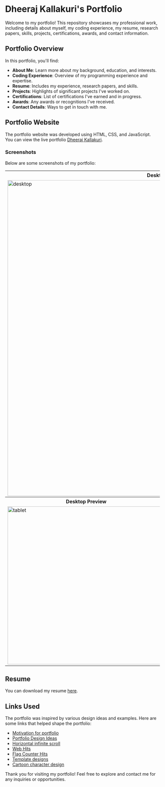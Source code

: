 # Dheeraj Kallakuri's Portfolio

Welcome to my portfolio! This repository showcases my professional work, including details about myself, my coding experience, my resume, research papers, skills, projects, certifications, awards, and contact information.

## Portfolio Overview

In this portfolio, you'll find:

- **About Me**: Learn more about my background, education, and interests.
- **Coding Experience**: Overview of my programming experience and expertise.
- **Resume**: Includes my experience, research papers, and skills.
- **Projects**: Highlights of significant projects I've worked on.
- **Certifications**: List of certifications I've earned and in progress.
- **Awards**: Any awards or recognitions I've received.
- **Contact Details**: Ways to get in touch with me.

## Portfolio Website

The portfolio website was developed using HTML, CSS, and JavaScript. <br>
You can view the live portfolio [Dheeraj Kallakuri](https://dheerajkallakuri.github.io/portfolio-master/).

### Screenshots

Below are some screenshots of my portfolio:

<table>
  <tr>
    <th colspan=2>
      <strong>Desktop Preview</strong>
    </th>
  <tr>
  <tr>
    <td colspan=2>
      <img width="1024" alt="desktop" src="https://github.com/user-attachments/assets/fe183b52-cbfc-41d4-b590-7504e2d90b5b">
    </td>
  </tr>
  <tr>
    <tr>
    <th>
      <strong>Desktop Preview</strong>
    </th>
    <th>
      <strong>Mobile Preview</strong>
    </th>
  <tr>
  <tr>
    <td>
      <img width="512" alt="tablet" src="https://github.com/user-attachments/assets/9e1001ef-46f3-4308-bf00-173d67c12040">
    </td>
    <td>
      <img width="512" alt="phone" src="https://github.com/user-attachments/assets/4cc3da91-e86e-4ffd-8f3d-0b66d5bde821">
    </td>
  </tr>
</table>

## Resume

You can download my resume [here](https://github.com/dheerajkallakuri/portfolio-master/blob/main/document/Dheeraj.pdf).

## Links Used

The portfolio was inspired by various design ideas and examples. Here are some links that helped shape the portfolio:

- [Motivation for portfolio](https://www.linkedin.com/feed/)
- [Portfolio Design Ideas](https://github.com/Evavic44/portfolio-ideas?tab=readme-ov-file)
- [Horizontal infinite scroll](https://www.youtube.com/watch?v=iLmBy-HKIAw)
- [Web Hits](https://www.hitwebcounter.com/)
- [Flag Counter Hits](https://s01.flagcounter.com/more/0gJK/)
- [Template designs](https://www.canva.com/)
- [Cartoon character design](https://www.cartoonify.de/)
  

Thank you for visiting my portfolio! Feel free to explore and contact me for any inquiries or opportunities.
